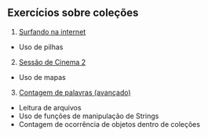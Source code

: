 
## Exercícios sobre coleções

1. [Surfando na internet](surfando-internet/)
  - Uso de pilhas
2. [Sessão de Cinema 2](sessao-cinema-2/)
  - Uso de mapas  
3. [Contagem de palavras (avançado)](contagem-palavras/)
  - Leitura de arquivos
  - Uso de funções de manipulação de Strings
  - Contagem de ocorrência de objetos dentro de coleções